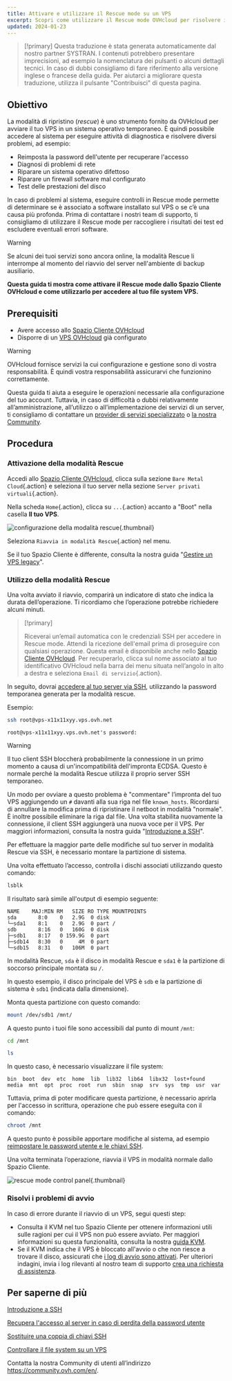 ```yaml
---
title: Attivare e utilizzare il Rescue mode su un VPS
excerpt: Scopri come utilizzare il Rescue mode OVHcloud per risolvere i problemi del VPS ed effettuare verifiche di sistema
updated: 2024-01-23
---
```


> [!primary]
> Questa traduzione è stata generata automaticamente dal nostro partner SYSTRAN. I contenuti potrebbero presentare imprecisioni, ad esempio la nomenclatura dei pulsanti o alcuni dettagli tecnici. In caso di dubbi consigliamo di fare riferimento alla versione inglese o francese della guida. Per aiutarci a migliorare questa traduzione, utilizza il pulsante "Contribuisci" di questa pagina.
>

## Obiettivo

La modalità di ripristino (*rescue*) è uno strumento fornito da OVHcloud per avviare il tuo VPS in un sistema operativo temporaneo. È quindi possibile accedere al sistema per eseguire attività di diagnostica e risolvere diversi problemi, ad esempio:

- Reimposta la password dell'utente per recuperare l'accesso
- Diagnosi di problemi di rete
- Riparare un sistema operativo difettoso
- Riparare un firewall software mal configurato
- Test delle prestazioni del disco

In caso di problemi al sistema, eseguire controlli in Rescue mode permette di determinare se è associato a software installato sul VPS o se c’è una causa più profonda. Prima di contattare i nostri team di supporto, ti consigliamo di utilizzare il Rescue mode per raccogliere i risultati dei test ed escludere eventuali errori software.

> [!warning]
>
> Se alcuni dei tuoi servizi sono ancora online, la modalità Rescue li interrompe al momento del riavvio del server nell'ambiente di backup ausiliario.
>

**Questa guida ti mostra come attivare il Rescue mode dallo Spazio Cliente OVHcloud e come utilizzarlo per accedere al tuo file system VPS.**

## Prerequisiti

- Avere accesso allo [Spazio Cliente OVHcloud](https://www.ovh.com/auth/?action=gotomanager&from=https://www.ovh.it/&ovhSubsidiary=it)
- Disporre di un [VPS OVHcloud](https://www.ovhcloud.com/it/vps/) già configurato

> [!warning]
> OVHcloud fornisce servizi la cui configurazione e gestione sono di vostra responsabilità. È quindi vostra responsabilità assicurarvi che funzionino correttamente.
>
> Questa guida ti aiuta a eseguire le operazioni necessarie alla configurazione del tuo account. Tuttavia, in caso di difficoltà o dubbi relativamente all’amministrazione, all’utilizzo o all’implementazione dei servizi di un server, ti consigliamo di contattare un [provider di servizi specializzato](https://partner.ovhcloud.com/it/directory/) o [la nostra Community](https://community.ovh.com/en/).
>

## Procedura

### Attivazione della modalità Rescue

Accedi allo [Spazio Cliente OVHcloud](https://www.ovh.com/auth/?action=gotomanager&from=https://www.ovh.com/it/&ovhSubsidiary=it), clicca sulla sezione `Bare Metal Cloud`{.action} e seleziona il tuo server nella sezione `Server privati virtuali`{.action}.

Nella scheda `Home`{.action}, clicca su `...`{.action} accanto a "Boot" nella casella **Il tuo VPS**.

![configurazione della modalità rescue](images/rescue_new.png){.thumbnail}

Seleziona `Riavvia in modalità Rescue`{.action} nel menu.

Se il tuo Spazio Cliente è differente, consulta la nostra guida "[Gestire un VPS legacy](/pages/bare_metal_cloud/virtual_private_servers/vps_legacy_control_panel)".

### Utilizzo della modalità Rescue

Una volta avviato il riavvio, comparirà un indicatore di stato che indica la durata dell’operazione. Ti ricordiamo che l’operazione potrebbe richiedere alcuni minuti.

> [!primary]
>
> Riceverai un’email automatica con le credenziali SSH per accedere in Rescue mode. Attendi la ricezione dell'email prima di proseguire con qualsiasi operazione. Questa email è disponibile anche nello [Spazio Cliente OVHcloud](https://www.ovh.com/auth/?action=gotomanager&from=https://www.ovh.it/&ovhSubsidiary=it). Per recuperarlo, clicca sul nome associato al tuo identificativo OVHcloud nella barra dei menu situata nell’angolo in alto a destra e seleziona `Email di servizio`{.action}.
>

In seguito, dovrai [accedere al tuo server via SSH](/pages/bare_metal_cloud/dedicated_servers/ssh_introduction), utilizzando la password temporanea generata per la modalità rescue.

Esempio:

```bash
ssh root@vps-x11x11xyy.vps.ovh.net
```

```console
root@vps-x11x11xyy.vps.ovh.net's password:
```

> [!warning]
>
> Il tuo client SSH bloccherà probabilmente la connessione in un primo momento a causa di un'incompatibilità dell'impronta ECDSA. Questo è normale perché la modalità Rescue utilizza il proprio server SSH temporaneo.
>
> Un modo per ovviare a questo problema è "commentare" l’impronta del tuo VPS aggiungendo un `#` davanti alla sua riga nel file `known_hosts`. Ricordarsi di annullare la modifica prima di ripristinare il netboot in modalità "normale".<br>È inoltre possibile eliminare la riga dal file. Una volta stabilita nuovamente la connessione, il client SSH aggiungerà una nuova voce per il VPS. Per maggiori informazioni, consulta la nostra guida "[Introduzione a SSH](/pages/bare_metal_cloud/dedicated_servers/ssh_introduction#login)".
>

Per effettuare la maggior parte delle modifiche sul tuo server in modalità Rescue via SSH, è necessario montare la partizione di sistema.

Una volta effettuato l’accesso, controlla i dischi associati utilizzando questo comando:

```bash
lsblk
```

Il risultato sarà simile all'output di esempio seguente:

```console
NAME    MAJ:MIN RM   SIZE RO TYPE MOUNTPOINTS
sda       8:0    0   2.9G  0 disk
└─sda1    8:1    0   2.9G  0 part /
sdb       8:16   0   160G  0 disk
├─sdb1    8:17   0 159.9G  0 part
├─sdb14   8:30   0     4M  0 part
└─sdb15   8:31   0   106M  0 part
```

In modalità Rescue, `sda` è il disco in modalità Rescue e `sda1` è la partizione di soccorso principale montata su `/`.

In questo esempio, il disco principale del VPS è `sdb` e la partizione di sistema è `sdb1` (indicata dalla dimensione).

Monta questa partizione con questo comando:

```bash
mount /dev/sdb1 /mnt/
```

A questo punto i tuoi file sono accessibili dal punto di mount `/mnt`:


```bash
cd /mnt
```

```bash
ls
```

In questo caso, è necessario visualizzare il file system:

```console
bin  boot  dev  etc  home  lib  lib32  lib64  libx32  lost+found  media  mnt  opt  proc  root  run  sbin  snap  srv  sys  tmp  usr  var
```

Tuttavia, prima di poter modificare questa partizione, è necessario aprirla per l'accesso in scrittura, operazione che può essere eseguita con il comando:

```bash
chroot /mnt
```

A questo punto è possibile apportare modifiche al sistema, ad esempio [reimpostare le password utente e le chiavi SSH](#gofurther).

Una volta terminata l’operazione, riavvia il VPS in modalità normale dallo Spazio Cliente.

![rescue mode control panel](images/rescue_exit.png){.thumbnail}

### Risolvi i problemi di avvio

In caso di errore durante il riavvio di un VPS, segui questi step:

- Consulta il KVM nel tuo Spazio Cliente per ottenere informazioni utili sulle ragioni per cui il VPS non può essere avviato. Per maggiori informazioni su questa funzionalità, consulta la nostra [guida KVM](/pages/bare_metal_cloud/virtual_private_servers/using_kvm_for_vps).
- Se il KVM indica che il VPS è bloccato all'avvio o che non riesce a trovare il disco, assicurati che [i log di avvio sono attivati](/pages/bare_metal_cloud/virtual_private_servers/bootlog_display_kvm). Per ulteriori indagini, invia i log rilevanti al nostro team di supporto [crea una richiesta di assistenza](https://help.ovhcloud.com/csm?id=csm_get_help).

<a name="gofurther"></a>

## Per saperne di più

[Introduzione a SSH](/pages/bare_metal_cloud/dedicated_servers/ssh_introduction)

[Recupera l'accesso al server in caso di perdita della password utente](/pages/bare_metal_cloud/dedicated_servers/replacing-user-password)

[Sostituire una coppia di chiavi SSH](/pages/bare_metal_cloud/dedicated_servers/replacing-lost-ssh-key)

[Controllare il file system su un VPS](/pages/bare_metal_cloud/virtual_private_servers/check-filesystem)

Contatta la nostra Community di utenti all’indirizzo <https://community.ovh.com/en/>.
